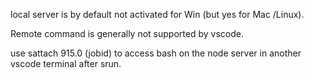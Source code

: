 local server is by default not activated for Win (but yes for Mac /Linux).

Remote command is generally not supported by vscode.

use sattach 915.0 (jobid) to access bash on the node server in another vscode terminal after srun.
